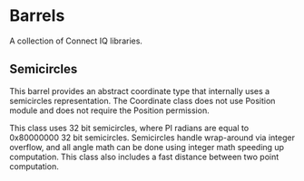 # Barrels
A collection of Connect IQ libraries.

## Semicircles
This barrel provides an abstract coordinate type that internally uses a semicircles representation.
The Coordinate class does not use Position module and does not require the Position permission.

This class uses 32 bit semicircles, where PI radians are equal to 0x80000000 32 bit semicircles.
Semicircles handle wrap-around via integer overflow, and all angle math can be done using integer math
speeding up computation. This class also includes a fast distance between two point computation.